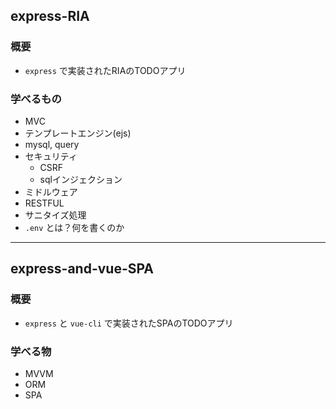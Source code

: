 ## express-RIA
### 概要
- `express` で実装されたRIAのTODOアプリ
### 学べるもの
- MVC
- テンプレートエンジン(ejs)
- mysql, query
- セキュリティ
  - CSRF
  - sqlインジェクション
- ミドルウェア
- RESTFUL
- サニタイズ処理
- `.env` とは？何を書くのか

---

## express-and-vue-SPA
### 概要
- `express` と `vue-cli` で実装されたSPAのTODOアプリ
### 学べる物
- MVVM
- ORM
- SPA
